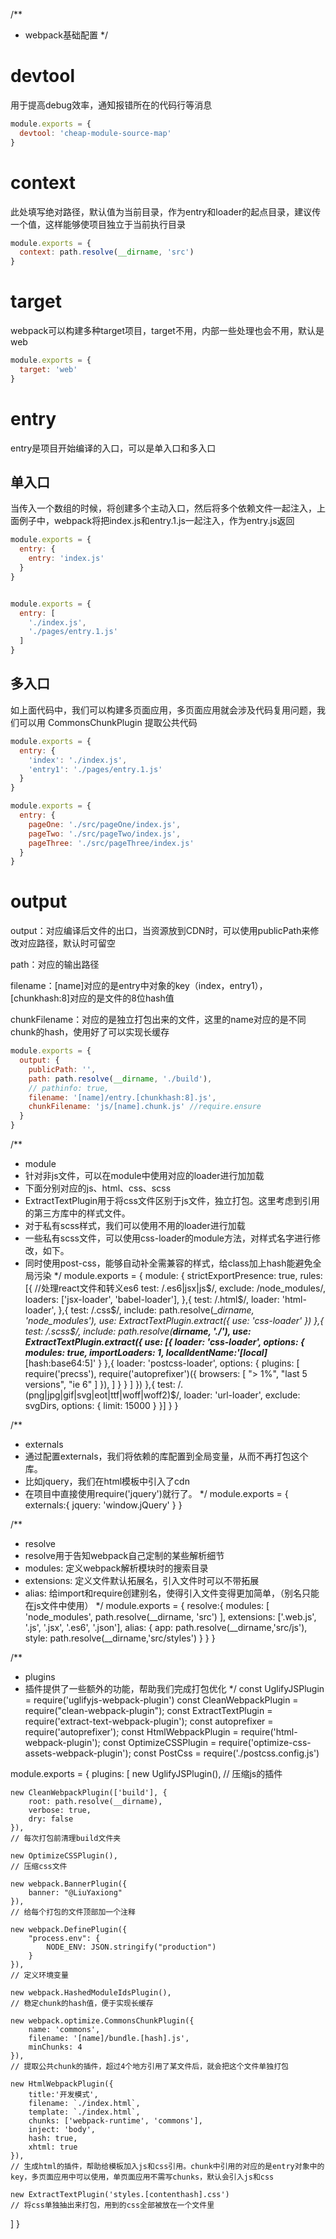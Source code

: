 /**
 * webpack基础配置
 */

# devtool
用于提高debug效率，通知报错所在的代码行等消息
```js
module.exports = {
  devtool: 'cheap-module-source-map'
}
```

# context
此处填写绝对路径，默认值为当前目录，作为entry和loader的起点目录，建议传一个值，这样能够使项目独立于当前执行目录

```js
module.exports = {
  context: path.resolve(__dirname, 'src')
}
```



# target
webpack可以构建多种target项目，target不用，内部一些处理也会不用，默认是web
```js
module.exports = {
  target: 'web'
}
```

# entry 
entry是项目开始编译的入口，可以是单入口和多入口

## 单入口

  当传入一个数组的时候，将创建多个主动入口，然后将多个依赖文件一起注入，上面例子中，webpack将把index.js和entry.1.js一起注入，作为entry.js返回
```js
module.exports = {
  entry: {
    entry: 'index.js'
  }
}


module.exports = {
  entry: [
    './index.js',
    './pages/entry.1.js'
  ]
}
```
## 多入口

  如上面代码中，我们可以构建多页面应用，多页面应用就会涉及代码复用问题，我们可以用 CommonsChunkPlugin 提取公共代码

```js
module.exports = {
  entry: {
    'index': './index.js',
    'entry1': './pages/entry.1.js'
  }
}

module.exports = {
  entry: {
    pageOne: './src/pageOne/index.js',
    pageTwo: './src/pageTwo/index.js',
    pageThree: './src/pageThree/index.js'
  }
}
```

# output
output：对应编译后文件的出口，当资源放到CDN时，可以使用publicPath来修改对应路径，默认时可留空

path：对应的输出路径

filename：[name]对应的是entry中对象的key（index，entry1），[chunkhash:8]对应的是文件的8位hash值

chunkFilename：对应的是独立打包出来的文件，这里的name对应的是不同chunk的hash，使用好了可以实现长缓存



```js
module.exports = {
  output: {
    publicPath: '',
    path: path.resolve(__dirname, './build'),
    // pathinfo: true,
    filename: '[name]/entry.[chunkhash:8].js',
    chunkFilename: 'js/[name].chunk.js' //require.ensure
  }
}
```

/**
 * module
 * 针对非js文件，可以在module中使用对应的loader进行加加载
 * 下面分别对应的js、html、css、scss
 * ExtractTextPlugin用于将css文件区别于js文件，独立打包。这里考虑到引用的第三方库中的样式文件。
 * 对于私有scss样式，我们可以使用不用的loader进行加载
 * 一些私有scss文件，可以使用css-loader的module方法，对样式名字进行修改，如下。
 * 同时使用post-css，能够自动补全需兼容的样式，给class加上hash能避免全局污染
 */
module.exports = {
  module: {
    strictExportPresence: true,
    rules: [{
      //处理react文件和转义es6
      test: /\.es6|jsx|js$/,
      exclude: /node_modules/,
      loaders: ['jsx-loader', 'babel-loader'],
    },{
      test: /\.html$/,
      loader: 'html-loader',
    },{
      test: /\.css$/,
      include: path.resolve(__dirname, 'node_modules'),
      use: ExtractTextPlugin.extract({
        use: 'css-loader'
      })
    },{
      test: /\.scss$/,
      include: path.resolve(__dirname, './'),
      use: ExtractTextPlugin.extract({
          use: [{
                loader: 'css-loader',
                options: {
                    modules: true,
                    importLoaders: 1,
                    localIdentName:'[local]___[hash:base64:5]'
                }
            },{
                loader: 'postcss-loader',
                options: {
                  plugins: [
                    require('precss'),
                    require('autoprefixer')({
                        browsers: [
                            "> 1%",
                            "last 5 versions",
                            "ie 6"
                        ]
                    }),
                  ]
                }
            }
          ]
      })
    },{
      test: /\.(png|jpg|gif|svg|eot|ttf|woff|woff2)$/,
      loader: 'url-loader',
      exclude: svgDirs,
      options: {
        limit: 15000
      }
    }]
  }
}


/**
 * externals
 * 通过配置externals，我们将依赖的库配置到全局变量，从而不再打包这个库。
 * 比如jquery，我们在html模板中引入了cdn
 * 在项目中直接使用require('jquery')就行了。
 */
module.exports = {
  externals:{
    jquery: 'window.jQuery'
  }
}


/**
 * resolve
 * resolve用于告知webpack自己定制的某些解析细节
 * modules:     定义webpack解析模块时的搜索目录
 * extensions:  定义文件默认拓展名，引入文件时可以不带拓展
 * alias:       给import和require创建别名，使得引入文件变得更加简单，（别名只能在js文件中使用）
 */
module.exports = {
  resolve:{
    modules: [ 'node_modules', path.resolve(__dirname, 'src') ],
    extensions: ['.web.js', '.js', '.jsx', '.es6', '.json'],
    alias: {
      app: path.resolve(__dirname,'src/js'),
      style: path.resolve(__dirname,'src/styles')
    }
  }
}


/**
 * plugins
 * 插件提供了一些额外的功能，帮助我们完成打包优化
 */
const UglifyJSPlugin        = require('uglifyjs-webpack-plugin')
const CleanWebpackPlugin    = require("clean-webpack-plugin");
const ExtractTextPlugin     = require('extract-text-webpack-plugin');
const autoprefixer          = require('autoprefixer');
const HtmlWebpackPlugin     = require('html-webpack-plugin');
const OptimizeCSSPlugin     = require('optimize-css-assets-webpack-plugin');
const PostCss               = require('./postcss.config.js')

module.exports = {
  plugins: [
    new UglifyJSPlugin(),
    // 压缩js的插件

    new CleanWebpackPlugin(['build'], {
        root: path.resolve(__dirname),
        verbose: true,
        dry: false
    }),
    // 每次打包前清理build文件夹

    new OptimizeCSSPlugin(), 
    // 压缩css文件

    new webpack.BannerPlugin({
        banner: "@LiuYaxiong"
    }),
    // 给每个打包的文件顶部加一个注释
    
    new webpack.DefinePlugin({
        "process.env": {
            NODE_ENV: JSON.stringify("production")
        }
    }),
    // 定义环境变量

    new webpack.HashedModuleIdsPlugin(),
    // 稳定chunk的hash值，便于实现长缓存

    new webpack.optimize.CommonsChunkPlugin({
        name: 'commons',     
        filename: '[name]/bundle.[hash].js',
        minChunks: 4
    }),
    // 提取公共chunk的插件，超过4个地方引用了某文件后，就会把这个文件单独打包

    new HtmlWebpackPlugin({
        title:'开发模式',
        filename: `./index.html`,
        template: `./index.html`,
        chunks: ['webpack-runtime', 'commons'],
        inject: 'body',
        hash: true, 
        xhtml: true
    }), 
    // 生成html的插件，帮助给模板加入js和css引用。chunk中引用的对应的是entry对象中的key，多页面应用中可以使用，单页面应用不需写chunks，默认会引入js和css

    new ExtractTextPlugin('styles.[contenthash].css')
    // 将css单独抽出来打包，用到的css全部被放在一个文件里
  ]
}




